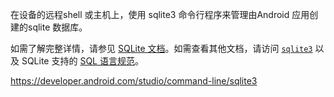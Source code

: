 在设备的远程shell 或主机上，使用 sqlite3 命令行程序来管理由Android 应用创建的sqlite 数据库。

如需了解完整详情，请参见 [SQLite 文档](https://sqlite.org/docs.html)。如需查看其他文档，请访问 [`sqlite3`](https://sqlite.org/cli.html) 以及 SQLite 支持的 [SQL 语言规范](https://sqlite.org/lang.html)。

https://developer.android.com/studio/command-line/sqlite3